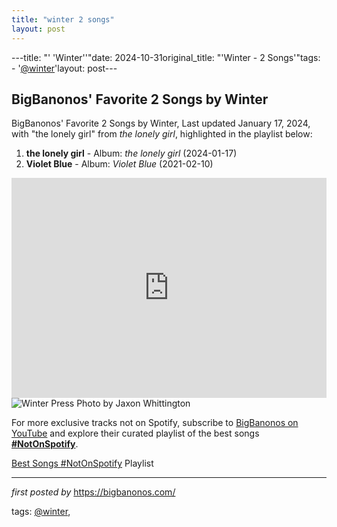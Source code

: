 ```yaml
---
title: "winter 2 songs"
layout: post
---
```

---title: "' 'Winter''"date: 2024-10-31original_title: "'Winter - 2 Songs'"tags:  - '[@winter](/tags/winter/)'layout: post---<h2>BigBanonos' Favorite 2 Songs by Winter</h2><p>BigBanonos' Favorite 2 Songs by Winter, Last updated January 17, 2024, with "the lonely girl" from <em>the lonely girl</em>, highlighted in the playlist below:</p> <ol> <li><strong>the lonely girl</strong> - Album: <em>the lonely girl</em> (2024-01-17)</li> <li><strong>Violet Blue</strong> - Album: <em>Violet Blue</em> (2021-02-10)</li></ol> <!--Playlist Embed--><iframe allow="autoplay; clipboard-write; encrypted-media; fullscreen; picture-in-picture" allowfullscreen="" frameborder="0" height="352" loading="lazy" src="https://open.spotify.com/embed/playlist/11VlB6zLUKyQsBE269sq8v?utm_source=generator" width="100%"></iframe> <!--Image--><img alt="Winter Press Photo by Jaxon Whittington" src="https://i0.wp.com/slrmagazine.com/wp-content/uploads/2024/01/Winter-Press-Photo-1-by-Jaxon-Whittington.jpg?fit=1200%2C799&ssl=1" /><!--Subscribe and Playlist Links--><div>    <p>For more exclusive tracks not on Spotify, subscribe to <a href="https://www.youtube.com/[@BigBanonos](/tags/BigBanonos/)" target="_blank">BigBanonos on YouTube</a> and explore their curated playlist of the best songs <strong>[#NotOnSpotify](/tags/NotOnSpotify/)</strong>.</p>    <p><a href="https://www.youtube.com/playlist?list=PLtuNtuTatqI0kFahUCbtbfenC_ET5O_tr" target="_blank">Best Songs [#NotOnSpotify](/tags/NotOnSpotify/) Playlist<br /></a></p></div><hr /><p><em>first posted by</em> <a href="https://bigbanonos.com/" rel="noopener" target="_new">https://bigbanonos.com/</a></p><p>tags: [@winter](/tags/winter/),</p>